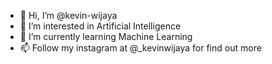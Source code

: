 - 👋 Hi, I’m @kevin-wijaya
- 👀 I’m interested in Artificial Intelligence
- 🌱 I’m currently learning Machine Learning
- 📫 Follow my instagram at @_kevinwijaya for find out more 

<!---
kevin-wijaya/kevin-wijaya is a ✨ special ✨ repository because its `README.md` (this file) appears on your GitHub profile.
You can click the Preview link to take a look at your changes.
--->
